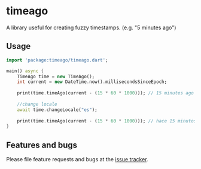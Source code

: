 # timeago

A library useful for creating fuzzy timestamps. (e.g. "5 minutes ago")

## Usage

```dart
import 'package:timeago/timeago.dart';

main() async {
    TimeAgo time = new TimeAgo();
    int current = new DateTime.now().millisecondsSinceEpoch;
    
    print(time.timeAgo(current - (15 * 60 * 1000))); // 15 minutes ago
    
    //change locale
    await time.changeLocale("es");
    
    print(time.timeAgo(current - (15 * 60 * 1000))); // hace 15 minutos
}
```

## Features and bugs

Please file feature requests and bugs at the [issue tracker][tracker].

[tracker]: http://example.com/issues/replaceme
